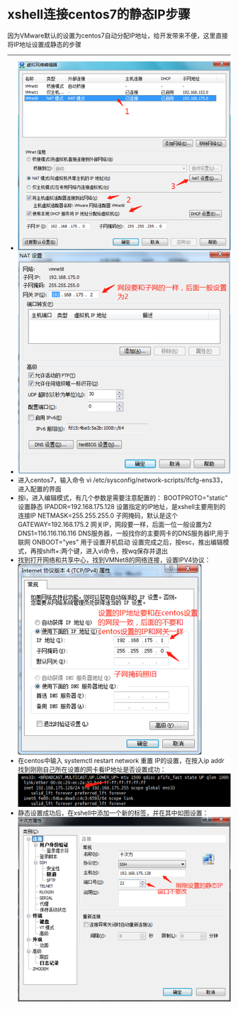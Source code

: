 # xshell连接centos7的静态IP步骤

因为VMware默认的设置为centos7自动分配IP地址，给开发带来不便，这里直接将IP地址设置成静态的步骤

---

* ![](/assets/import.png)
* ![](/assets/import2.png)
* 进入centos7，输入命令 vi  /etc/sysconfig/network-scripts/ifcfg-ens33，进入配置的界面
* 按i，进入编辑模式，有几个参数是需要注意配置的：                                                                                                               BOOTPROTO="static"
   设置静态
  IPADDR=192.168.175.128
     设置指定的IP地址，是xshell主要用到的连接IP
  NETMASK=255.255.255.0
    子网掩码，默认是这个
  GATEWAY=192.168.175.2
     网关IP，网段要一样，后面一位一般设置为2
  DNS1=116.116.116.116   DNS服务器，一般找你的主要网卡的DNS服务器IP,用于联网                                                              ONBOOT="yes" 用于设置开机启动                                                                                                                                                                                     设置完成之后，按esc，推出编辑模式，再按shift+:两个键，进入vi命令，按wq保存并退出
* 找到打开网络和共享中心，找到VMNet8的网络连接，设置IPV4协议：                                                                                                                     ![](/assets/import3.png)
* 在centos中输入 systemctl restart network  重置 IP的设置，在按入ip addr 找到刚刚自己所在设置的网卡看IP地址是否设置成功： ![](/assets/import4.png)
* 静态设置成功后，在xshell中添加一个新的标签，并在其中如图设置：                                                                                                                         ![](/assets/import5.png)



